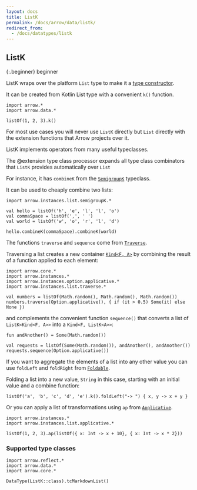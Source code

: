 ```yaml
---
layout: docs
title: ListK
permalink: /docs/arrow/data/listk/
redirect_from:
  - /docs/datatypes/listk
---
```


## ListK

{:.beginner}
beginner

ListK wraps over the platform `List` type to make it a [type constructor](/docs/patterns/glossary/#type-constructors).

It can be created from Kotlin List type with a convenient `k()` function.

```kotlin:ank
import arrow.*
import arrow.data.*

listOf(1, 2, 3).k()
```

For most use cases you will never use `ListK` directly but `List` directly with the extension functions that Arrow projects over it.

ListK implements operators from many useful typeclasses.

The @extension type class processor expands all type class combinators that `ListK` provides automatically over `List`

For instance, it has `combineK` from the [`SemigroupK`](/docs/arrow/typeclasses/semigroupk/) typeclass.

It can be used to cheaply combine two lists:

```kotlin:ank
import arrow.instances.list.semigroupK.*

val hello = listOf('h', 'e', 'l', 'l', 'o')
val commaSpace = listOf(',', ' ')
val world = listOf('w', 'o', 'r', 'l', 'd')

hello.combineK(commaSpace).combineK(world)
```

The functions `traverse` and `sequence` come from [`Traverse`](/docs/arrow/typeclasses/traverse/).

Traversing a list creates a new container [`Kind<F, A>`](/docs/patterns/glossary/#type-constructors) by combining the result of a function applied to each element:

```kotlin:ank
import arrow.core.*
import arrow.instances.*
import arrow.instances.option.applicative.*
import arrow.instances.list.traverse.*

val numbers = listOf(Math.random(), Math.random(), Math.random())
numbers.traverse(Option.applicative(), { if (it > 0.5) Some(it) else None })
```

and complements the convenient function `sequence()` that converts a list of `ListK<Kind<F, A>>` into a `Kind<F, ListK<A>>`:

```kotlin:ank
fun andAnother() = Some(Math.random())

val requests = listOf(Some(Math.random()), andAnother(), andAnother())
requests.sequence(Option.applicative())
```

If you want to aggregate the elements of a list into any other value you can use `foldLeft` and `foldRight` from [`Foldable`](/docs/arrow/typeclasses/foldable).

Folding a list into a new value, `String` in this case, starting with an initial value and a combine function:

```kotlin:ank
listOf('a', 'b', 'c', 'd', 'e').k().foldLeft("-> ") { x, y -> x + y }
```

Or you can apply a list of transformations using `ap` from [`Applicative`](/docs/arrow/typeclasses/applicative/).

```kotlin:ank
import arrow.instances.*
import arrow.instances.list.applicative.*

listOf(1, 2, 3).ap(listOf({ x: Int -> x + 10}, { x: Int -> x * 2}))
```

### Supported type classes

```kotlin:ank:replace
import arrow.reflect.*
import arrow.data.*
import arrow.core.*

DataType(ListK::class).tcMarkdownList()
```
